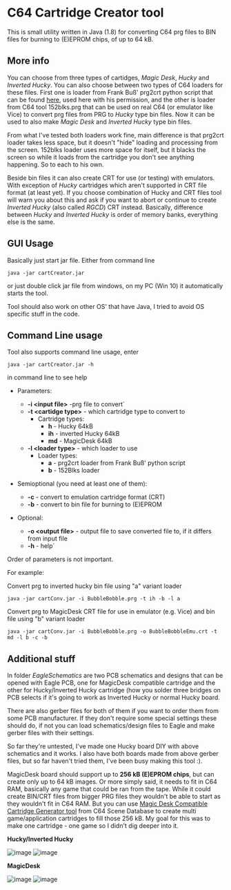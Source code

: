 
# C64 Cartridge Creator tool

This is small utility written in Java (1.8) for converting C64 prg files to BIN files for burning to (E)EPROM chips, of up to 64 kB.


## More info

You can choose from three types of cartidges, *Magic Desk*, *Hucky* and *Inverted Hucky*. You can also choose between two types of C64 loaders for these files. First one is loader from Frank Buß' prg2crt python script that can be found [here](http://www.frank-buss.de/c64/prg2crt/index.html), used here with his permission, and the other is loader from C64 tool 152blks.prg that can be used on real C64 (or emulator like Vice) to convert prg files from PRG to *Hucky* type bin files. Now it can be used to also make *Magic Desk* and *Inverted Hucky* type bin files.

From what I've tested both loaders work fine, main difference is that prg2crt loader takes less space, but it doesn't "hide" loading and processing from the screen. 152blks loader uses more space for itself, but it blacks the screen so while it loads from the cartridge you don't see anything happening. So to each to his own.

Beside bin files it can also create CRT for use (or testing) with emulators. With exception of *Hucky* cartridges which aren't supported in CRT file format (at least yet). If you choose combination of Hucky and CRT files tool will warn you about this and ask if you want to abort or continue to create *Inverted Hucky* (also called *RGCD*) CRT instead. 
Basically, difference between *Hucky* and *Inverted Hucky* is order of memory banks, everything else is the same.


## GUI Usage

Basically just start jar file. Either from command line

`java -jar cartCreator.jar`

or just double click jar file from windows, on my PC (Win 10) it automatically starts the tool.

Tool should also work on other OS' that have Java, I tried to avoid OS specific stuff in the code.

## Command Line usage

Tool also supports command line usage, enter 

`java -jar cartCreator.jar -h`

in command line to see help


- Parameters:
	-  **-i \<input file\>** -prg file to convert`
	-  **-t \<cartidge type\>**	- which cartridge type to convert to
		- Cartridge types:
			- **h** - Hucky 64kB
			- **ih** - inverted Hucky 64kB
			- **md** - MagicDesk 64kB
	- **-l \<loader type\>** - which loader to use
		 - Loader types:
			- **a** - prg2crt loader from Frank Buß' python script
			- **b** - 152Blks loader

- Semioptional (you need at least one of them):
	- **-c** - convert to emulation cartridge format (CRT)
	- **-b** - convert to bin file for burning to (E)EPROM

- Optional:
	 - **-o \<output file\>** - output file to save converted file to, if it differs from input file
	- **-h** - 				help`

Order of parameters is not important.

For example:

Convert prg to inverted hucky bin file using "a" variant loader

`java -jar cartConv.jar -i BubbleBobble.prg -t ih -b -l a`

Convert prg to MagicDesk CRT file for use in emulator (e.g. Vice) and bin file using "b" variant loader

`java -jar cartConv.jar -i BubbleBobble.prg -o BubbleBobbleEmu.crt -t md -l b -c -b`


## Additional stuff

In folder *EagleSchematics* are two PCB schematics and designs that can be opened with Eagle PCB, one for MagicDesk compatible cartridge and the other for Hucky/Inverted Hucky cartridge (how you solder three bridges on PCB selects if it's going to work as Inverted Hucky or normal Hucky board.

There are also gerber files for both of them if you want to order them from some PCB manufacturer. If they don't require some special settings these should do, if not you can load schematics/design files to Eagle and make gerber files with their settings.

So far they're untested, I've made one Hucky board DIY with above schematics and it works. I also have both boards made from above gerber files, but so far haven't tried them, I've been busy making this tool :).

MagicDesk board should support up to **256 kB (E)EPROM chips**, but can create only up to 64 kB images. Or more simply said, it needs to fit in C64 RAM, basically any game that could be ran from the tape. 
While it could create BIN/CRT files from bigger PRG files they wouldn't be able to start as they wouldn't fit in C64 RAM.
But you can use [Magic Desk Compatible Cartridge Generator tool](http://csdb.dk/release/?id=132937) from C64 Scene Database to create multi game/application cartridges to fill those 256 kB. My goal for this was to make one cartridge - one game so I didn't dig deeper into it.

**Hucky/Inverted Hucky** 

![image](cartCreator/EagleSchematics/HuckyV2_Front.JPG)
![image](cartCreator/EagleSchematics/HuckyV2_Back.JPG)

**MagicDesk**

![image](cartCreator/EagleSchematics/MagicDesk_Front.JPG)
![image](cartCreator/EagleSchematics/MagicDesk_Back.JPG)